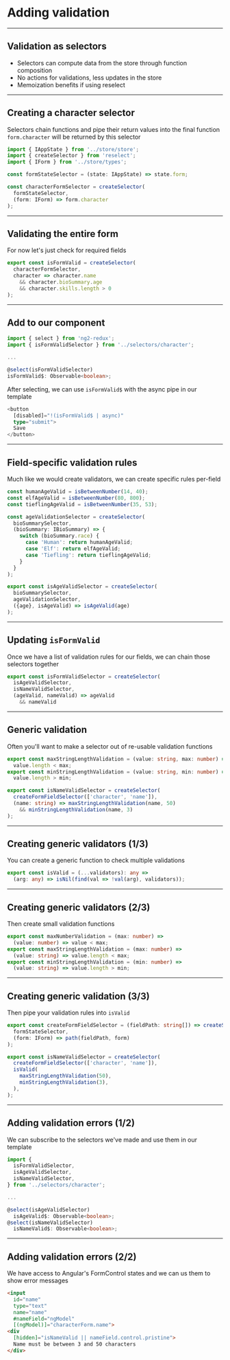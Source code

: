 # Adding validation

---

## Validation as selectors
- Selectors can compute data from the store through function composition
- No actions for validations, less updates in the store
- Memoization benefits if using reselect

---

## Creating a character selector
Selectors chain functions and pipe their return values into the final function 
`form.character` will be returned by this selector

```ts
import { IAppState } from '../store/store';
import { createSelector } from 'reselect';
import { IForm } from '../store/types';

const formStateSelector = (state: IAppState) => state.form;

const characterFormSelector = createSelector(
  formStateSelector,
  (form: IForm) => form.character
);
```

---

## Validating the entire form
For now let's just check for required fields

```ts
export const isFormValid = createSelector(
  characterFormSelector,
  character => character.name
    && character.bioSummary.age
    && character.skills.length > 0
);
```

---

## Add to our component

```ts
import { select } from 'ng2-redux';
import { isFormValidSelector } from '../selectors/character';

...

@select(isFormValidSelector)
isFormValid$: Observable<boolean>;
```

After selecting, we can use `isFormValid$` with the async pipe in our template

```ts
<button 
  [disabled]="!(isFormValid$ | async)"
  type="submit">
  Save
</button>
```

---

## Field-specific validation rules
Much like we would create validators, we can create specific rules per-field

```ts
const humanAgeValid = isBetweenNumber(14, 40);
const elfAgeValid = isBetweenNumber(80, 800);
const tieflingAgeValid = isBetweenNumber(35, 53);

const ageValidationSelector = createSelector(
  bioSummarySelector,
  (bioSummary: IBioSummary) => {
    switch (bioSummary.race) {
      case 'Human': return humanAgeValid;
      case 'Elf': return elfAgeValid;
      case 'Tiefling': return tieflingAgeValid;
    }
  }
);

export const isAgeValidSelector = createSelector(
  bioSummarySelector,
  ageValidationSelector,
  ({age}, isAgeValid) => isAgeValid(age)
);
```

---

## Updating `isFormValid`
Once we have a list of validation rules for our fields, we can chain those selectors together

```ts
export const isFormValidSelector = createSelector(
  isAgeValidSelector,
  isNameValidSelector,
  (ageValid, nameValid) => ageValid 
    && nameValid
```

---

## Generic validation
Often you'll want to make a selector out of re-usable validation functions

```ts
export const maxStringLengthValidation = (value: string, max: number) =>
  value.length < max;
export const minStringLengthValidation = (value: string, min: number) =>
  value.length > min;

export const isNameValidSelector = createSelector(
  createFormFieldSelector(['character', 'name']),
  (name: string) => maxStringLengthValidation(name, 50)
    && minStringLengthValidation(name, 3)
);
```

---

## Creating generic validators (1/3)
You can create a generic function to check multiple validations

```ts
export const isValid = (...validators): any =>
  (arg: any) => isNil(find(val => !val(arg), validators));
```

---

## Creating generic validators (2/3)
Then create small validation functions

```ts
export const maxNumberValidation = (max: number) =>
  (value: number) => value < max;
export const maxStringLengthValidation = (max: number) =>
  (value: string) => value.length < max;
export const minStringLengthValidation = (min: number) =>
  (value: string) => value.length > min;
```

---

## Creating generic validation (3/3)
Then pipe your validation rules into `isValid`

```ts
export const createFormFieldSelector = (fieldPath: string[]) => createSelector(
  formStateSelector,
  (form: IForm) => path(fieldPath, form)
);

export const isNameValidSelector = createSelector(
  createFormFieldSelector(['character', 'name']),
  isValid(
    maxStringLengthValidation(50),
    minStringLengthValidation(3),
  ),
);
```

---

## Adding validation errors (1/2)
We can subscribe to the selectors we've made and use them in our template

```ts
import {
  isFormValidSelector,
  isAgeValidSelector,
  isNameValidSelector,
} from '../selectors/character';

...

@select(isAgeValidSelector)
  isAgeValid$: Observable<boolean>;
@select(isNameValidSelector)
  isNameValid$: Observable<boolean>;
```

---

## Adding validation errors (2/2)

We have access to Angular's FormControl states and we can us them to show error messages

```html
<input
  id="name"
  type="text"
  name="name"
  #nameField="ngModel"
  [(ngModel)]="characterForm.name">
<div
  [hidden]="isNameValid || nameField.control.pristine">
  Name must be between 3 and 50 characters
</div>
```
